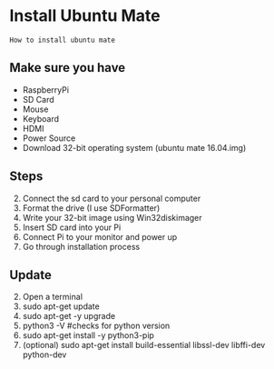 # Install Ubuntu Mate

    How to install ubuntu mate
    
## Make sure you have

  * RaspberryPi
  * SD Card
  * Mouse
  * Keyboard
  * HDMI
  * Power Source
  * Download 32-bit operating system (ubuntu mate 16.04.img)
    
## Steps

  2. Connect the sd card to your personal computer
  2. Format the drive (I use SDFormatter)
  2. Write your 32-bit image using Win32diskimager
  2. Insert SD card into your Pi
  2. Connect Pi to your monitor and power up
  2. Go through installation process
  
## Update

  2. Open a terminal
  2. sudo apt-get update
  2. sudo apt-get -y upgrade
  2. python3 -V                     #checks for python version
  2. sudo apt-get install -y python3-pip
  2. (optional) sudo apt-get install build-essential libssl-dev libffi-dev python-dev
    